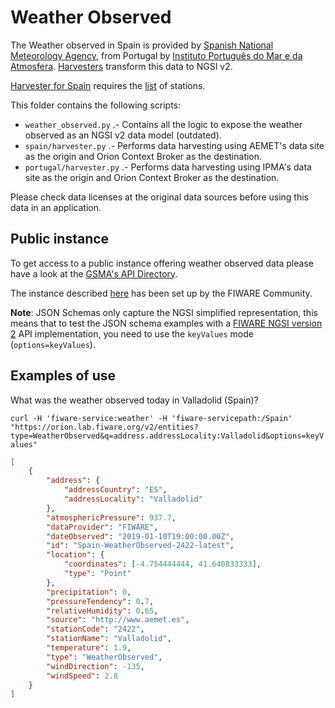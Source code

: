 # Weather Observed

The Weather observed in Spain is provided by
[Spanish National Meteorology Agency](http://aemet.es), from Portugal by
[Instituto Português do Mar e da Atmosfera](http://www.ipma.pt/pt).
[Harvesters](./harvest) transform this data to NGSI v2.

[Harvester for Spain](./harvest/spain) requires the
[list](../../PointOfInterest/WeatherStation) of stations.

This folder contains the following scripts:

-   `weather_observed.py` .- Contains all the logic to expose the weather
    observed as an NGSI v2 data model (outdated).
-   `spain/harvester.py` .- Performs data harvesting using AEMET's data site as
    the origin and Orion Context Broker as the destination.
-   `portugal/harvester.py` .- Performs data harvesting using IPMA's data site
    as the origin and Orion Context Broker as the destination.

Please check data licenses at the original data sources before using this data
in an application.

## Public instance

To get access to a public instance offering weather observed data please have a
look at the
[GSMA's API Directory](http://apidirectory.connectedliving.gsma.com).

The instance described
[here](https://docs.google.com/document/d/1lHP7XS-7TNzsxLa0bNFb-96JnJXh0ecIHS3-H0qMREg/edit?usp=sharing)
has been set up by the FIWARE Community.

**Note**: JSON Schemas only capture the NGSI simplified representation, this
means that to test the JSON schema examples with a
[FIWARE NGSI version 2](http://fiware.github.io/specifications/ngsiv2/stable)
API implementation, you need to use the `keyValues` mode (`options=keyValues`).

## Examples of use

What was the weather observed today in Valladolid (Spain)?

`curl -H 'fiware-service:weather' -H 'fiware-servicepath:/Spain' "https://orion.lab.fiware.org/v2/entities?type=WeatherObserved&q=address.addressLocality:Valladolid&options=keyValues"`

```json
[
    {
        "address": {
            "addressCountry": "ES",
            "addressLocality": "Valladolid"
        },
        "atmosphericPressure": 937.7,
        "dataProvider": "FIWARE",
        "dateObserved": "2019-01-10T19:00:00.00Z",
        "id": "Spain-WeatherObserved-2422-latest",
        "location": {
            "coordinates": [-4.754444444, 41.640833333],
            "type": "Point"
        },
        "precipitation": 0,
        "pressureTendency": 0.7,
        "relativeHumidity": 0.65,
        "source": "http://www.aemet.es",
        "stationCode": "2422",
        "stationName": "Valladolid",
        "temperature": 1.9,
        "type": "WeatherObserved",
        "windDirection": -135,
        "windSpeed": 2.8
    }
]
```
